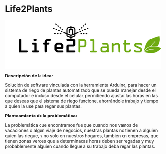 # Life2Plants

<p><img align="center" src="LaceSoft_Life2Plants/src/Imagenes/logo2.png" alt="Logo Life2Plants" alt="diegofernando01" /></p>

**Descripción de la idea:**

Solución de software vinculada con la herramienta Arduino, para hacer un sistema de riego de plantas automatizado que se pueda manejar desde el computador e incluso desde el celular, permitiendo ajustar las horas en las que deseas que el sistema de riego funcione, ahorrándole trabajo y tiempo a quien la use para regar sus plantas.

**Planteamiento de la problemática:**

La problemática que encontramos fue que cuando nos vamos de vacaciones o algún viaje de negocios, nuestras plantas no tienen a alguien quien las riegue, y no solo en nuestros hogares, también en empresas, que tienen zonas verdes que a determinadas horas deben ser regadas y muy probablemente alguien cuando llegue a su trabajo deba regar las plantas.
